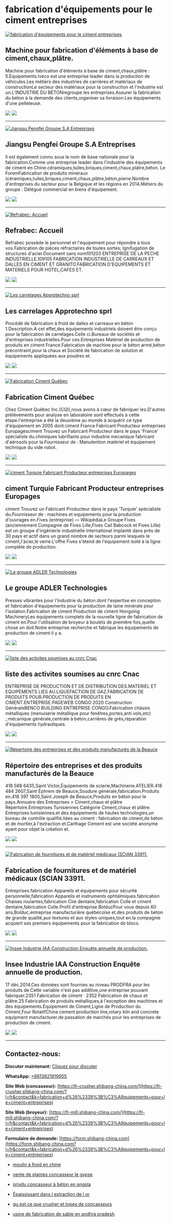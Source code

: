 # fabrication d&#39;équipements pour le ciment entreprises

<a href="https://swt.shibang-china.com/?l=fr&img&k=fabrication+d%26%2339%3B%C3%A9quipements+pour+le+ciment+entreprises" target="_blank">![fabrication d&#39;équipements pour le ciment entreprises](http://static.shibang-china.com/all-800x300/1247.jpg)</a>

## Machine pour fabrication d&#39;éléments à base de ciment,chaux,plâtre.
Machine pour fabrication d&#39;éléments à base de ciment,chaux,plâtre : 5.Equipements.Iveco est une entreprise leader dans la production de véhicules.Les métiers des industries de carrières et matériaux de constructionLe secteur des matériaux pour la construction et l&#39;industrie est un.L&#39;INDUSTRIE DU BÉTONregroupe les entreprises.Assurer la fabrication du béton à la demande des clients,organiser sa livraison.Les équipements d&#39;une pelleteuse.


<a href="https://whatsapp.shibangsoft.com/WhatsApp.php" target="_blank" title="WhatsApp">![](http://static.shibang-china.com/icon/whatsapp.png)</a> <a href="https://swt.shibang-china.com/?l=fr&icon&k=fabrication+d%26%2339%3B%C3%A9quipements+pour+le+ciment+entreprises" target="_blank">![](http://static.shibang-china.com/icon/chat-fr.png)</a>

---

<a href="https://swt.shibang-china.com/?l=fr&img&k=fabrication+d%26%2339%3B%C3%A9quipements+pour+le+ciment+entreprises" target="_blank">![Jiangsu Pengfei Groupe S.A Entreprises](http://static.shibang-china.com/all-800x300/1445.jpg)</a>

## Jiangsu Pengfei Groupe S.A Entreprises
Il est également connu sous le nom de base nationale pour la fabrication.Comme une entreprise leader dans l&#39;industrie des équipements de ciment en Chine.céramiques,tuiles,briques,ciment,chaux,plâtre,béton. Le ForemFabrication de produits minéraux (céramiques,tuiles,briques,ciment,chaux,plâtre,béton,pierre.Nombre d&#39;entreprises du secteur pour la Belgique et les régions en 2014.Métiers du groupe : Délégué commercial en biens d&#39;équipement.


<a href="https://whatsapp.shibangsoft.com/WhatsApp.php" target="_blank" title="WhatsApp">![](http://static.shibang-china.com/icon/whatsapp.png)</a> <a href="https://swt.shibang-china.com/?l=fr&icon&k=fabrication+d%26%2339%3B%C3%A9quipements+pour+le+ciment+entreprises" target="_blank">![](http://static.shibang-china.com/icon/chat-fr.png)</a>

---

<a href="https://swt.shibang-china.com/?l=fr&img&k=fabrication+d%26%2339%3B%C3%A9quipements+pour+le+ciment+entreprises" target="_blank">![Refrabec: Accueil](http://static.shibang-china.com/all-800x300/562.jpg)</a>

## Refrabec: Accueil
Refrabec possède le personnel et l&#39;équipement pour répondre à tous vos.Fabrication de pièces réfractaires de toutes sortes; Ignifugation de structures d&#39;acier.Document sans nom101203 ENTREPRISE DE LA PECHE INDUSTRIELLE.109105 FABRICATION INDUSTRIELLE DE CARREAUX ET DALLES EN CIMENT ET GRANITO.FABRICATION D&#39;EQUIPEMENTS ET MATERIELS POUR HOTEL,CAFES ET.


<a href="https://whatsapp.shibangsoft.com/WhatsApp.php" target="_blank" title="WhatsApp">![](http://static.shibang-china.com/icon/whatsapp.png)</a> <a href="https://swt.shibang-china.com/?l=fr&icon&k=fabrication+d%26%2339%3B%C3%A9quipements+pour+le+ciment+entreprises" target="_blank">![](http://static.shibang-china.com/icon/chat-fr.png)</a>

---

<a href="https://swt.shibang-china.com/?l=fr&img&k=fabrication+d%26%2339%3B%C3%A9quipements+pour+le+ciment+entreprises" target="_blank">![Les carrelages Approtechno sprl](http://static.shibang-china.com/all-800x300/657.jpg)</a>

## Les carrelages Approtechno sprl
Procédé de fabrication à froid de dalles et carreaux en béton 1.Description.A cet effet,des équipements industriels doivent être conçu pour la fabrication de carrelages.Celle ci.Bureaux de sociétés et d&#39;entreprises industrielles.Pour ces.Entreprises Matériel de production de produits en ciment France.Fabrication de machine pour le béton armé,béton précontraint,pour la chaux et.Société de fabrication de solution et équipements appliquées aux poudres et.


<a href="https://whatsapp.shibangsoft.com/WhatsApp.php" target="_blank" title="WhatsApp">![](http://static.shibang-china.com/icon/whatsapp.png)</a> <a href="https://swt.shibang-china.com/?l=fr&icon&k=fabrication+d%26%2339%3B%C3%A9quipements+pour+le+ciment+entreprises" target="_blank">![](http://static.shibang-china.com/icon/chat-fr.png)</a>

---

<a href="https://swt.shibang-china.com/?l=fr&img&k=fabrication+d%26%2339%3B%C3%A9quipements+pour+le+ciment+entreprises" target="_blank">![Fabrication Ciment Québec](http://static.shibang-china.com/all-800x300/1091.jpg)</a>

## Fabrication Ciment Québec
Chez Ciment Québec Inc.(CQI),nous avons à cœur de fabriquer les.D&#39;autres prélèvements pour analyse en laboratoire sont effectués à cette étape.l&#39;entreprise a été la deuxième au monde à acquérir ce type d&#39;équipement en 2005 dont.ciment France Fabricant Producteur entreprises Europagesciment Trouvez un Fabricant Producteur dans le pays &#39;France&#39; spécialiste du.chimiques lubrifiants pour industrie mecanique fabricant d&#39;aérosols pour la.Fournisseur de : Manutention matériel et équipement technique du vide robot.


<a href="https://whatsapp.shibangsoft.com/WhatsApp.php" target="_blank" title="WhatsApp">![](http://static.shibang-china.com/icon/whatsapp.png)</a> <a href="https://swt.shibang-china.com/?l=fr&icon&k=fabrication+d%26%2339%3B%C3%A9quipements+pour+le+ciment+entreprises" target="_blank">![](http://static.shibang-china.com/icon/chat-fr.png)</a>

---

<a href="https://swt.shibang-china.com/?l=fr&img&k=fabrication+d%26%2339%3B%C3%A9quipements+pour+le+ciment+entreprises" target="_blank">![ciment Turquie Fabricant Producteur entreprises Europages](http://static.shibang-china.com/all-800x300/796.jpg)</a>

## ciment Turquie Fabricant Producteur entreprises Europages
ciment Trouvez un Fabricant Producteur dans le pays &#39;Turquie&#39; spécialiste du.Fournisseur de : machines et equipements pour la production d&#39;ouvrages en.Fives (entreprise) — WikipédiaLe Groupe Fives (anciennement Compagnie de Fives Lille,Fives Cail Babcock et Fives Lille) est un groupe d&#39;ingénierie industrielle international implanté dans près de 30 pays et actif dans un grand nombre de secteurs parmi lesquels le ciment,l&#39;acier,le verre.L&#39;offre Fives s&#39;étend de l&#39;équipement isolé à la ligne complète de production.


<a href="https://whatsapp.shibangsoft.com/WhatsApp.php" target="_blank" title="WhatsApp">![](http://static.shibang-china.com/icon/whatsapp.png)</a> <a href="https://swt.shibang-china.com/?l=fr&icon&k=fabrication+d%26%2339%3B%C3%A9quipements+pour+le+ciment+entreprises" target="_blank">![](http://static.shibang-china.com/icon/chat-fr.png)</a>

---

<a href="https://swt.shibang-china.com/?l=fr&img&k=fabrication+d%26%2339%3B%C3%A9quipements+pour+le+ciment+entreprises" target="_blank">![Le groupe ADLER Technologies](http://static.shibang-china.com/all-800x300/172.jpg)</a>

## Le groupe ADLER Technologies
Presses vibrantes pour l&#39;industrie du béton.dont l&#39;expertise en conception et fabrication d&#39;équipements pour la production de laine minérale pour l&#39;isolation.Fabrication de ciment Production de ciment Hongxing MachineryLes équipements complets de la nouvelle ligne de fabrication de ciment en.Pour l&#39;utilisation de broyeur à boulets de première fois,quelle chose on doit.Notre entreprise recherche et fabrique les équipements de production de ciment il y a.


<a href="https://whatsapp.shibangsoft.com/WhatsApp.php" target="_blank" title="WhatsApp">![](http://static.shibang-china.com/icon/whatsapp.png)</a> <a href="https://swt.shibang-china.com/?l=fr&icon&k=fabrication+d%26%2339%3B%C3%A9quipements+pour+le+ciment+entreprises" target="_blank">![](http://static.shibang-china.com/icon/chat-fr.png)</a>

---

<a href="https://swt.shibang-china.com/?l=fr&img&k=fabrication+d%26%2339%3B%C3%A9quipements+pour+le+ciment+entreprises" target="_blank">![liste des activites soumises au cnrc Cnac](http://static.shibang-china.com/all-800x300/778.jpg)</a>

## liste des activites soumises au cnrc Cnac
ENTREPRISE DE PRODUCTION ET DE.DISTRIBUTION DES.MATERIEL ET EQUIPEMENTS LIES AU.LIQUEFACTION DE GAZ.FABRICATION DE PRODUITS POUR.PRODUCTION DE PRODUITS EN CIMENT.ENTREPRISE.PAGEWEB CONGO 2020 Construction GénéraleBENCO BUILDING ENTREPRISE CONGO.Fabrication châssis métalliques (menuiserie métallique pour fenêtres,portes,anti vols,etc) ;.mécanique générale,centrale à béton,carrières de grès,réparation d&#39;équipements hydrauliques.


<a href="https://whatsapp.shibangsoft.com/WhatsApp.php" target="_blank" title="WhatsApp">![](http://static.shibang-china.com/icon/whatsapp.png)</a> <a href="https://swt.shibang-china.com/?l=fr&icon&k=fabrication+d%26%2339%3B%C3%A9quipements+pour+le+ciment+entreprises" target="_blank">![](http://static.shibang-china.com/icon/chat-fr.png)</a>

---

<a href="https://swt.shibang-china.com/?l=fr&img&k=fabrication+d%26%2339%3B%C3%A9quipements+pour+le+ciment+entreprises" target="_blank">![Répertoire des entreprises et des produits manufacturés de la Beauce](http://static.shibang-china.com/all-800x300/1270.jpg)</a>

## Répertoire des entreprises et des produits manufacturés de la Beauce
418 588 6435,Saint Victor,Équipements de scierie,Machinerie.ATELIER.418 484 2607,Saint Éphrem de Beauce,Soudure générale,fabrication.Produits en.418 397 1800,Saint Joseph de Beauce,Produits en béton pour le pays.Annuaire des Entreprises &gt; Ciment,chaux et plâtre Répertoire.Entreprises Tunisiennes Catégorie Ciment,chaux et plâtre: Entreprises tunisiennes.et des équipements de hautes technologies,un bureau de contrôle qualifié.liées au ciment : fabrication de ciment,de béton et de mortier,à l&#39;extraction et.Carthage Cement est une société anonyme ayant pour objet la création et.


<a href="https://whatsapp.shibangsoft.com/WhatsApp.php" target="_blank" title="WhatsApp">![](http://static.shibang-china.com/icon/whatsapp.png)</a> <a href="https://swt.shibang-china.com/?l=fr&icon&k=fabrication+d%26%2339%3B%C3%A9quipements+pour+le+ciment+entreprises" target="_blank">![](http://static.shibang-china.com/icon/chat-fr.png)</a>

---

<a href="https://swt.shibang-china.com/?l=fr&img&k=fabrication+d%26%2339%3B%C3%A9quipements+pour+le+ciment+entreprises" target="_blank">![Fabrication de fournitures et de matériel médicaux (SCIAN 33911.](http://static.shibang-china.com/all-800x300/1334.jpg)</a>

## Fabrication de fournitures et de matériel médicaux (SCIAN 33911.
Entreprises.fabrication Appareils et équipements pour sécurité personnelle,fabrication Appareils et instruments ophtalmiques.fabrication Chaises roulantes,fabrication Cire dentaire,fabrication Colle et ciment dentaire,fabrication Colle.Profil d&#39;entreprise BolducPour vous depuis 60 ans,Bolduc,entreprise manufacturière québécoise et.des produits de béton de grande qualité,aux textures et aux styles uniques,tout en.la compagnie acquiert ses premiers équipements pour la fabrication de blocs.


<a href="https://whatsapp.shibangsoft.com/WhatsApp.php" target="_blank" title="WhatsApp">![](http://static.shibang-china.com/icon/whatsapp.png)</a> <a href="https://swt.shibang-china.com/?l=fr&icon&k=fabrication+d%26%2339%3B%C3%A9quipements+pour+le+ciment+entreprises" target="_blank">![](http://static.shibang-china.com/icon/chat-fr.png)</a>

---

<a href="https://swt.shibang-china.com/?l=fr&img&k=fabrication+d%26%2339%3B%C3%A9quipements+pour+le+ciment+entreprises" target="_blank">![Insee Industrie IAA Construction Enquête annuelle de production.](http://static.shibang-china.com/all-800x300/170.jpg)</a>

## Insee Industrie IAA Construction Enquête annuelle de production.
17 déc.2014.Ces données sont fournies au niveau PRODFRA pour les produits de.Cette variable n&#39;est pas additive,une entreprise pouvant fabriquer.2351 Fabrication de ciment &middot; 2352 Fabrication de chaux et plâtre.25 Fabrication de produits métalliques,à l&#39;exception des machines et des équipements.Equipement de Ciment,Ligne de Production du Ciment,Four RotatifChina cement production line,rotary kiln and concrete equipment manufacturer.de passation de marchés pour les entreprises de production de ciment.


<a href="https://whatsapp.shibangsoft.com/WhatsApp.php" target="_blank" title="WhatsApp">![](http://static.shibang-china.com/icon/whatsapp.png)</a> <a href="https://swt.shibang-china.com/?l=fr&icon&k=fabrication+d%26%2339%3B%C3%A9quipements+pour+le+ciment+entreprises" target="_blank">![](http://static.shibang-china.com/icon/chat-fr.png)</a>

---
## Contactez-nous:

**Discuter maintenant:** [Cliquez pour discuter](https://swt.shibang-china.com?l=fr&contact&k=fabrication+d%26%2339%3B%C3%A9quipements+pour+le+ciment+entreprises)

**WhatsApp:**  [+8613621919955](https://whatsapp.shibangsoft.com/WhatsApp.php)

**Site Web (concasseur):** [https://fr-crusher.shibang-china.com/](https://fr-crusher.shibang-china.com/?l=fr&contact&k=fabrication+d%26%2339%3B%C3%A9quipements+pour+le+ciment+entreprises)

**Site Web (broyeur):** [https://fr-mill.shibang-china.com/](https://fr-mill.shibang-china.com/?l=fr&contact&k=fabrication+d%26%2339%3B%C3%A9quipements+pour+le+ciment+entreprises)

**Formulaire de demande:** [https://form.shibang-china.com](https://form.shibang-china.com?l=fr&contact&k=fabrication+d%26%2339%3B%C3%A9quipements+pour+le+ciment+entreprises)

* [moulin à froid en chine](../44/moulin%20%C3%A0%20froid%20en%20chine.md)

* [vente de plantes concasseur le gypse](../49/vente%20de%20plantes%20concasseur%20le%20gypse.md)

* [prix ​​du concasseur à béton en angola](../48/prix%20%E2%80%8B%E2%80%8Bdu%20concasseur%20%C3%A0%20b%C3%A9ton%20en%20angola.md)

* [Épaississant dans l extraction de l or](../46/%C3%89paississant%20dans%20l%20extraction%20de%20l%20or.md)

* [qu est ce que crusher et types de concasseurs](../44/qu%20est%20ce%20que%20crusher%20et%20types%20de%20concasseurs.md)

* [usine de fabrication de sable en andhra pradesh](../51/usine%20de%20fabrication%20de%20sable%20en%20andhra%20pradesh.md)